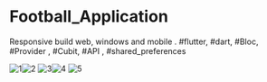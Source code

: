 # Football_Application
Responsive build web, windows and mobile
.
#flutter, #dart, #Bloc, #Provider , #Cubit, #API , #shared_preferences

![1](https://user-images.githubusercontent.com/78410547/195682560-00ee0c1e-5c11-4b50-9e48-6d80e5f64e65.jpg)![2](https://user-images.githubusercontent.com/78410547/195682597-2980fb51-099c-4f80-8ac8-aed456aa94cd.jpg)
![3](https://user-images.githubusercontent.com/78410547/195682643-3885c123-1cdb-450c-8e6d-943ec07014e8.jpg)![4](https://user-images.githubusercontent.com/78410547/195682667-d8676bc5-bfdd-4e71-ba25-aba5751dd17a.jpg)
![5](https://user-images.githubusercontent.com/78410547/195682701-92dae552-c120-4c94-a05e-a47bbb31c241.jpg)


